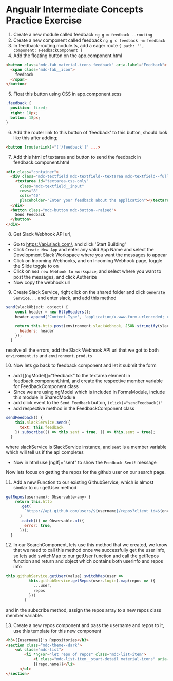 # Angualr Intermediate Concepts Practice Exercise

1) Create a new module called feedback
       `ng g m feedback --routing`
2) Create a new component called feedback
       `ng g c feedback -m feedback`
3) In feedback-routing.module.ts, add a eager route
`{ path: '', component: FeedbackComponent }`
4) Add the floating button on the app.component.html
```html
<button class="mdc-fab material-icons feedback" aria-label="Feedback">
  <span class="mdc-fab__icon">
    feedback
  </span>
</button>
```
5) Float this button using CSS in app.component.scss
```css
.feedback {
  position: fixed;
  right: 18px;
  bottom: 18px;
}
```
6) Add the router link to this button of 'feedback' to this button, should look like this after adding;
```html
<button [routerLink]="['/feedback']" ...>
```
7) Add this html of textarea and button to send the feedback in feedback.component.html
```html
<div class="container">
  <div class="mdc-textfield mdc-textfield--textarea mdc-textfield--fullwidth">
    <textarea id="textarea-css-only"
      class="mdc-textfield__input"
      rows="8"
      cols="40"
      placeholder="Enter your feedback about the application"></textarea>
  </div>
  <button class="mdc-button mdc-button--raised">
    Send Feedback
  </button>
</div>
```
8) Get Slack Webhook API url, 
* Go to https://api.slack.com/, and click 'Start Building'
* Click `Create New App` and enter any valid App Name and select the Development Slack Workspace where you want the messages to appear
* Click on Incoming Webhooks, and on Incoming Webhook page, toggle the Slide toggle to on
* Click on `Add new Webhook to workspace`, and select where you want to post the messages, and click Autherize
* Now copy the webhook url

9) Create Slack Service, right click on the shared folder and click `Generate Service...` and enter slack, and add this method
```javascript
send(slackObject: object) {
    const header = new HttpHeaders();
    header.append('Content-Type', 'application/x-www-form-urlencoded; charset=UTF-8');

    return this.http.post(environment.slackWebhook, JSON.stringify(slackObject), {
      headers: header
    });
  }
```
resolve all the errors, add the Slack Webhook API url that we got to both `environment.ts` and `environment.prod.ts`

10) Now lets go back to feedback component and let it submit the form
 * add [(ngModel)]="feedback" to the textarea element in feedback.component.html, and create the respective member variable for FeedbackComponent class 
 * Since we are using ngModel which is included in FormsModule, include this module in SharedModule
 * add click event to the `Send Feedback` button, `(click)="sendFeedback()"`
 * add respective method in the FeedbackComponent class
```javascript
sendFeedback() {
    this.slackService.send({
      text: this.feedback
    }).subscribe(() => this.sent = true, () => this.sent = true);
  }
```
where slackService is SlackService instance, and `sent` is a member variable which will tell us if the api completes
* Now in html use [ngIf]="sent" to show the `Feedback Sent!` message

Now lets focus on getting the repos for the github user on our search page.

11) Add a new Function to our existing GithubService, which is almost similar to our getUser method
```javascript
getRepos(username): Observable<any> {
    return this.http
      .get(
        `https://api.github.com/users/${username}/repos?client_id=${environment.clientId}&client_secret=${environment.clientSecret}`
      )
      .catch(() => Observable.of({
        error: true,
      }));
  }
```

12) In our SearchComponent, lets use this method that we created, we know that we need to call this method once we successfully get the user info, so lets add switchMap to our getUser function and call the getRepos function and return and object which contains both userinfo and repos info
```javascript
this.githubService.getUser(value).switchMap(user =>
          this.githubService.getRepos(user.login).map(repos => ({
            ...user,
            repos
          }))
        )
```
and in the subscribe method, assign the repos array to a new repos class member variable.

13) Create a new repos component and pass the username and repos to it, use this template for this new component
```html
<h3>{{username}}'s Repositories</h3>
<section class="mdc-theme--dark">
    <ul class="mdc-list">
        <li *ngFor="let repo of repos" class="mdc-list-item">
            <i class="mdc-list-item__start-detail material-icons" aria-hidden="true">folder</i>
            {{repo.name}}</li>
      </ul>
</section>
```




